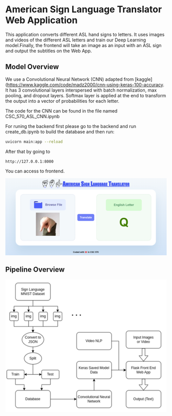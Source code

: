 # American Sign Language Translator Web Application


This application converts different ASL hand signs to letters. It uses images and videos of the different ASL letters and train our Deep Learning model.Finally, the frontend will take an image as an input with an ASL sign and output the subtitles on the Web App.

## Model Overview

We use a Convolutional Neural Network (CNN) adapted from [kaggle](https://www.kaggle.com/code/madz2000/cnn-using-keras-100-accuracy. It has 3 convolutional layers interspersed with batch normalization, max pooling, and dropout layers. Softmax layer is applied at the end to transform the output into a vector of probabilities for each letter.

The code for the CNN can be found in the file named CSC_570_ASL_CNN.ipynb


For runing the backend first please go to the backend and run create_db.ipynb to build the database and then run:

```bash
uvicorn main:app --reload
```
After that by going to 
```
http://127.0.0.1:8000
```
 You can access to frontend.

 ![Frontend](./Images/webapp-in-action.png)

## Pipeline Overview

![Pipline](./Images/pipeline.png)


